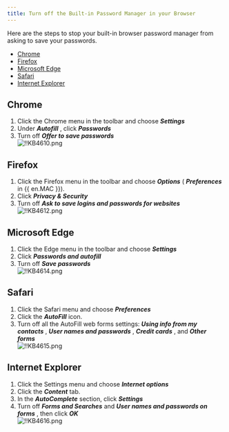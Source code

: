 ```yaml
---
title: Turn off the Built-in Password Manager in your Browser
---
```

Here are the steps to stop your built-in browser password manager from asking to save your passwords.  

- [Chrome](#chrome)
- [Firefox](#firefox)
- [Microsoft Edge](#microsoft)
- [Safari](#safari)
- [Internet Explorer](#explorer)

## Chrome
<a name="chrome"></a>

1. Click the Chrome menu in the toolbar and choose ***Settings***
2. Under ***Autofill*** , click ***Passwords***
3. Turn off ***Offer to save passwords***  
![!!KB4610.png](https://webdevolutions.azureedge.net/docs/en/kb/KB4610.png)

## Firefox
<a name="firefox"></a>

1. Click the Firefox menu in the toolbar and choose ***Options*** ( ***Preferences*** in {{ en.MAC }}).
2. Click ***Privacy & Security***
3. Turn off ***Ask to save logins and passwords for websites***  
![!!KB4612.png](https://webdevolutions.azureedge.net/docs/en/kb/KB4612.png)

## Microsoft Edge
<a name="microsoft"></a>

1. Click the Edge menu in the toolbar and choose ***Settings***
2. Click ***Passwords and autofill***
3. Turn off ***Save passwords***  
![!!KB4614.png](https://webdevolutions.azureedge.net/docs/en/kb/KB4614.png)

## Safari
<a name="safari"></a>

1. Click the Safari menu and choose ***Preferences***
2. Click the ***AutoFill*** icon.
3. Turn off all the AutoFill web forms settings: ***Using info from my contacts*** , ***User names and passwords*** , ***Credit cards*** , and ***Other forms***  
![!!KB4615.png](https://webdevolutions.azureedge.net/docs/en/kb/KB4615.png)

## Internet Explorer
<a name="explorer"></a>

1. Click the Settings menu and choose ***Internet options***
2. Click the ***Content*** tab.
3. In the ***AutoComplete*** section, click ***Settings***
4. Turn off ***Forms and Searches*** and ***User names and passwords on forms*** , then click ***OK***  
![!!KB4616.png](https://webdevolutions.azureedge.net/docs/en/kb/KB4616.png)
